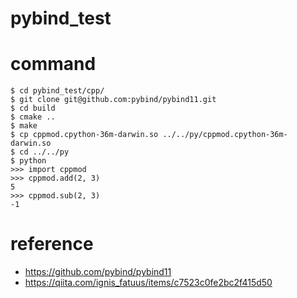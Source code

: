 # pybind_test
# command
```
$ cd pybind_test/cpp/
$ git clone git@github.com:pybind/pybind11.git
$ cd build
$ cmake ..
$ make
$ cp cppmod.cpython-36m-darwin.so ../../py/cppmod.cpython-36m-darwin.so
$ cd ../../py
$ python
>>> import cppmod
>>> cppmod.add(2, 3)
5
>>> cppmod.sub(2, 3)
-1
```

# reference
- https://github.com/pybind/pybind11
- https://qiita.com/ignis_fatuus/items/c7523c0fe2bc2f415d50